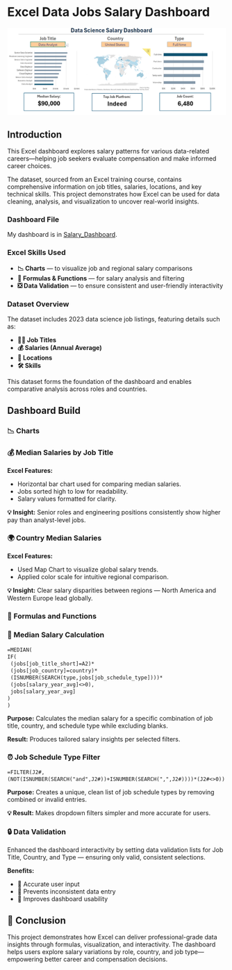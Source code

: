 # Excel Data Jobs Salary Dashboard

![Salary Dashboard](Salary_dashboard_image.png)

## Introduction
This Excel dashboard explores salary patterns for various data-related careers—helping job seekers evaluate compensation and make informed career choices.

The dataset, sourced from an Excel training course, contains comprehensive information on job titles, salaries, locations, and key technical skills. This project demonstrates how Excel can be used for data cleaning, analysis, and visualization to uncover real-world insights.

### Dashboard File 
My dashboard is in [Salary_Dashboard](./Salary_Dashboard.xlsx).

### Excel Skills Used 
- **📉 Charts** — to visualize job and regional salary comparisons
- **🧮 Formulas & Functions** — for salary analysis and filtering
- **❎ Data Validation** — to ensure consistent and user-friendly interactivity

### Dataset Overview 
The dataset includes 2023 data science job listings, featuring details such as:
- **👨‍💼 Job Titles**
- **💰 Salaries (Annual Average)**
- **📍 Locations**
- **🛠️ Skills**

This dataset forms the foundation of the dashboard and enables comparative analysis across roles and countries.

## Dashboard Build 

### 📉 Charts

### 💰 Median Salaries by Job Title
**Excel Features:**
- Horizontal bar chart used for comparing median salaries.
- Jobs sorted high to low for readability.
- Salary values formatted for clarity.
  
**💡 Insight:** Senior roles and engineering positions consistently show higher pay than analyst-level jobs.

### 🌍 Country Median Salaries
**Excel Features:**
- Used Map Chart to visualize global salary trends.
- Applied color scale for intuitive regional comparison.

**💡 Insight:** Clear salary disparities between regions — North America and Western Europe lead globally.


### 🧮 Formulas and Functions 


### 🔢 Median Salary Calculation
```
=MEDIAN(
IF(
 (jobs[job_title_short]=A2)*
 (jobs[job_country]=country)*
 (ISNUMBER(SEARCH(type,jobs[job_schedule_type])))*
 (jobs[salary_year_avg]<>0),
 jobs[salary_year_avg]
)
)
```
**Purpose:** Calculates the median salary for a specific combination of job title, country, and schedule type while excluding blanks.

**Result:** Produces tailored salary insights per selected filters.


### ⏰ Job Schedule Type Filter
```
=FILTER(J2#,(NOT(ISNUMBER(SEARCH("and",J2#))+ISNUMBER(SEARCH(",",J2#))))*(J2#<>0))
```
**Purpose:** Creates a unique, clean list of job schedule types by removing combined or invalid entries.

**💡 Result:** Makes dropdown filters simpler and more accurate for users.


### 🔒 Data Validation

Enhanced the dashboard interactivity by setting data validation lists for Job Title, Country, and Type — ensuring only valid, consistent selections.

**Benefits:**
- 🎯 Accurate user input
- 🚫 Prevents inconsistent data entry
- 👥 Improves dashboard usability


## 🏁 Conclusion
This project demonstrates how Excel can deliver professional-grade data insights through formulas, visualization, and interactivity. The dashboard helps users explore salary variations by role, country, and job type—empowering better career and compensation decisions.















